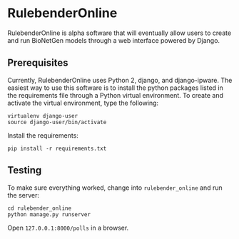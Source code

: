 # RulebenderOnline

RulebenderOnline is alpha software that will eventually allow users to create
and run BioNetGen models through a web interface powered by Django.

## Prerequisites

Currently, RulebenderOnline uses Python 2, django, and django-ipware. The
easiest way to use this software is to install the python packages listed in
the requirements file through a Python virtual environment. To create and
activate the virtual environment, type the following:

    virtualenv django-user
    source django-user/bin/activate

Install the requirements:

    pip install -r requirements.txt

## Testing

To make sure everything worked, change into `rulebender_online` and run the
server:

    cd rulebender_online
    python manage.py runserver

Open `127.0.0.1:8000/polls` in a browser.
